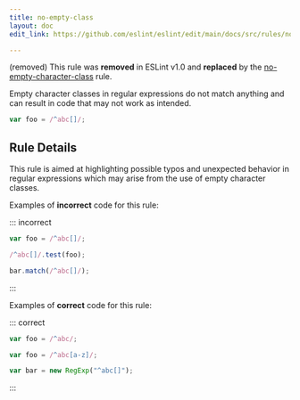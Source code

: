 ```yaml
---
title: no-empty-class
layout: doc
edit_link: https://github.com/eslint/eslint/edit/main/docs/src/rules/no-empty-class.md

---
```



(removed) This rule was **removed** in ESLint v1.0 and **replaced** by the [no-empty-character-class](no-empty-character-class) rule.

Empty character classes in regular expressions do not match anything and can result in code that may not work as intended.

```js
var foo = /^abc[]/;
```

## Rule Details

This rule is aimed at highlighting possible typos and unexpected behavior in regular expressions which may arise from the use of empty character classes.

Examples of **incorrect** code for this rule:

::: incorrect

```js
var foo = /^abc[]/;

/^abc[]/.test(foo);

bar.match(/^abc[]/);
```

:::

Examples of **correct** code for this rule:

::: correct

```js
var foo = /^abc/;

var foo = /^abc[a-z]/;

var bar = new RegExp("^abc[]");
```

:::
